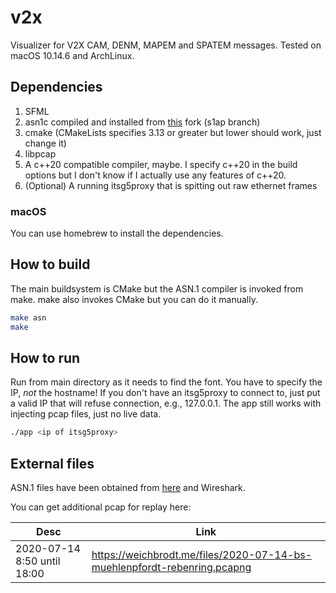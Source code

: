 # v2x

Visualizer for V2X CAM, DENM, MAPEM and SPATEM messages.
Tested on macOS 10.14.6 and ArchLinux.

## Dependencies
1. SFML
2. asn1c compiled and installed from [this](https://github.com/velichkov/asn1c) fork (s1ap branch)
3. cmake (CMakeLists specifies 3.13 or greater but lower should work, just change it)
4. libpcap
5. A c++20 compatible compiler, maybe. I specify c++20 in the build options but I don't know if I actually use any features of c++20.
6. (Optional) A running itsg5proxy that is spitting out raw ethernet frames

### macOS
You can use homebrew to install the dependencies.

## How to build
The main buildsystem is CMake but the ASN.1 compiler is invoked from make. make also invokes CMake but you can do it manually.

```bash
make asn
make
```

## How to run
Run from main directory as it needs to find the font.
You have to specify the IP, *not* the hostname!
If you don't have an itsg5proxy to connect to, just put a valid IP that will refuse connection, e.g., 127.0.0.1.
The app still works with injecting pcap files, just no live data.

```bash
./app <ip of itsg5proxy>
```

## External files
ASN.1 files have been obtained from [here](https://forge.etsi.org/rep/LIBS/LibIts/tree/STF525/asn1) and Wireshark.

You can get additional pcap for replay here:

Desc | Link
--- | ---
2020-07-14 8:50 until 18:00 | https://weichbrodt.me/files/2020-07-14-bs-muehlenpfordt-rebenring.pcapng
